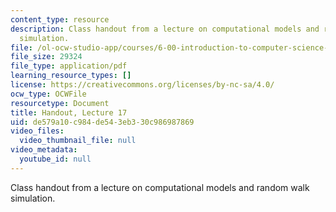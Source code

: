 ```yaml
---
content_type: resource
description: Class handout from a lecture on computational models and random walk
  simulation.
file: /ol-ocw-studio-app/courses/6-00-introduction-to-computer-science-and-programming-fall-2008/de579a10c984de543eb330c986987869_lec17.pdf
file_size: 29324
file_type: application/pdf
learning_resource_types: []
license: https://creativecommons.org/licenses/by-nc-sa/4.0/
ocw_type: OCWFile
resourcetype: Document
title: Handout, Lecture 17
uid: de579a10-c984-de54-3eb3-30c986987869
video_files:
  video_thumbnail_file: null
video_metadata:
  youtube_id: null
---
```

Class handout from a lecture on computational models and random walk simulation.